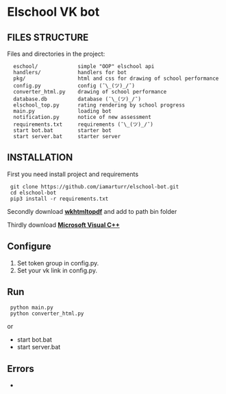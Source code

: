 # Elschool VK bot


FILES STRUCTURE
------------

Files and directories in the project:

      eschool/             simple "OOP" elschool api
      handlers/            handlers for bot
      pkg/                 html and css for drawing of school performance
      config.py            config (¯\_(ツ)_/¯)
      converter_html.py    drawing of school performance
      database.db          database (¯\_(ツ)_/¯)
      elschool_top.py      rating rendering by school progress
      main.py              loading bot
      notification.py      notice of new assessment
      requirements.txt     requirements (¯\_(ツ)_/¯)
      start bot.bat        starter bot
      start server.bat     starter server


INSTALLATION
------------
First you need install project and requirements

     git clone https://github.com/iamarturr/elschool-bot.git
     cd elschool-bot
     pip3 install -r requirements.txt

Secondly download [**wkhtmltopdf**](https://wkhtmltopdf.org/downloads.html "https://wkhtmltopdf.org/downloads.html") and add to path bin folder

Thirdly download [**Microsoft Visual C++**](https://docs.microsoft.com/en-us/cpp/windows/latest-supported-vc-redist?view=msvc-170 "https://docs.microsoft.com/en-us/cpp/windows/latest-supported-vc-redist?view=msvc-170")


## Configure

1. Set token group in config.py.
2. Set your vk link in config.py.

## Run
     python main.py
     python converter_html.py

or 
* start bot.bat
* start server.bat


## Errors

* 
